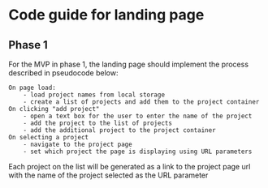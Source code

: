 # Code guide for landing page

## Phase 1

For the MVP in phase 1, the landing page should implement the process described in pseudocode below:

```
On page load:
    - load project names from local storage
    - create a list of projects and add them to the project container
On clicking "add project"
    - open a text box for the user to enter the name of the project
    - add the project to the list of projects
    - add the additional project to the project container
On selecting a project
    - navigate to the project page
    - set which project the page is displaying using URL parameters
```

Each project on the list will be generated as a link to the project page url with the name of the project selected as the URL parameter
